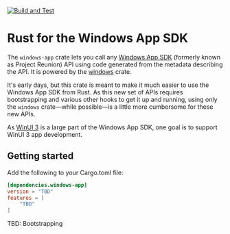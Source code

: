 [![Build and Test](https://github.com/microsoft/windows-app-rs/workflows/Build%20and%20Test/badge.svg?event=push)](https://github.com/microsoft/windows-app-rs/actions)

# Rust for the Windows App SDK
The `windows-app` crate lets you call any [Windows App SDK](https://github.com/microsoft/WindowsAppSDK) (formerly known as Project Reunion) API using code generated from the metadata describing the API. It is powered by the [windows](https://github.com/microsoft/windows-rs) crate.

It's early days, but this crate is meant to make it much easier to use the Windows App SDK from Rust. As this new set of APIs requires bootstrapping and various other hooks to get it up and running, using only the `windows` crate—while possible—is a little more cumbersome for these new APIs.

As [WinUI 3](https://microsoft.github.io/microsoft-ui-xaml/) is a large part of the Windows App SDK, one goal is to support WinUI 3 app development.

## Getting started
Add the following to your Cargo.toml file:

```toml
[dependencies.windows-app]
version = "TBD"
features = [
    "TBD"
]
```

TBD: Bootstrapping